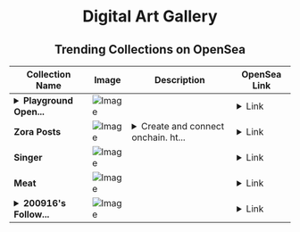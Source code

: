 <div align="center">

# Digital Art Gallery

## Trending Collections on OpenSea

| Collection Name                       | Image                                                                                     | Description                       | OpenSea Link                                                                                          |
|---------------------------------------|-------------------------------------------------------------------------------------------|-----------------------------------|--------------------------------------------------------------------------------------------------------|
| **<details><summary>Playground Open...</summary>Playground Open Ticketing Ecosystem Event 12028</details>** | ![Image](https://i.seadn.io/s/raw/files/ad4b567b5e819f5eb9dc8588aeb6896f.png?w=500&auto=format?w=200&auto=format) |  | <details><summary>Link</summary>[Playground Open Ticketing Ecosystem Event 12028](https://opensea.io/collection/playground-open-ticketing-ecosystem-event-12028)</details> |
| **Zora Posts** | ![Image](https://i.seadn.io/s/raw/files/9d0f66450a3fc3d30b2cf06114260438.jpg?w=500&auto=format?w=200&auto=format) | <details><summary>Create and connect onchain. ht...</summary>Create and connect onchain. https://zora.co</details> | <details><summary>Link</summary>[Zora Posts](https://opensea.io/collection/zora-posts-1051)</details> |
| **Singer** | ![Image](https://i.seadn.io/s/raw/files/100a3649c557b7d6710723279a12380d.jpg?w=500&auto=format?w=200&auto=format) |  | <details><summary>Link</summary>[Singer](https://opensea.io/collection/singer-31)</details> |
| **Meat** | ![Image](https://i.seadn.io/s/raw/files/8caa351971b993c32b554b38e3585354.jpg?w=500&auto=format?w=200&auto=format) |  | <details><summary>Link</summary>[Meat](https://opensea.io/collection/meat-59)</details> |
| **<details><summary>200916's Follow...</summary>200916's Follower</details>** | ![Image](https://i.seadn.io/s/raw/files/19f9f090920392cc3650cbdf4361755b.png?w=500&auto=format?w=200&auto=format) |  | <details><summary>Link</summary>[200916's Follower](https://opensea.io/collection/200916-s-follower)</details> |

</div>